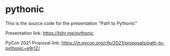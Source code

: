 # pythonic

This is the source code for the presentation "Path to Pythonic"

Presentation link: https://tshr.me/pythonic

PyCon 2021 Proposal link: https://in.pycon.org/cfp/2021/proposals/path-to-pythonic~e9r1Z/
